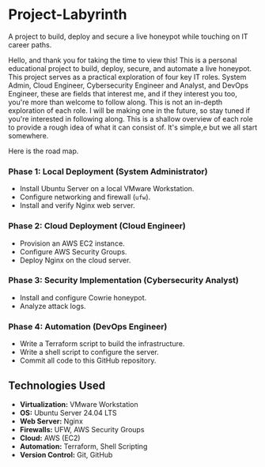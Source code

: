 # Project-Labyrinth
A project to build, deploy and secure a live honeypot while touching on IT career paths. 

Hello, and thank you for taking the time to view this! This is a personal educational project to build, deploy, secure, and automate a live honeypot. This project serves as a practical exploration of four key IT roles. System Admin, Cloud Engineer, Cybersecurity Engineer and Analyst, and DevOps Engineer, these are fields that interest me, and if they interest you too, you're more than welcome to follow along. This is not an in-depth exploration of each role. I will be making one in the future, so stay tuned if you're interested in following along. This is a shallow overview of each role to provide a rough idea of what it can consist of. It's simple,e but we all start somewhere. 

Here is the road map. 

### Phase 1: Local Deployment (System Administrator) 
- Install Ubuntu Server on a local VMware Workstation.
- Configure networking and firewall (`ufw`).
- Install and verify Nginx web server.

### Phase 2: Cloud Deployment (Cloud Engineer) 
- Provision an AWS EC2 instance.
- Configure AWS Security Groups.
- Deploy Nginx on the cloud server.

### Phase 3: Security Implementation (Cybersecurity Analyst) 
- Install and configure Cowrie honeypot.
- Analyze attack logs.

### Phase 4: Automation (DevOps Engineer) 
- Write a Terraform script to build the infrastructure. 
- Write a shell script to configure the server.
- Commit all code to this GitHub repository.

## Technologies Used
* **Virtualization:** VMware Workstation
* **OS:** Ubuntu Server 24.04 LTS
* **Web Server:** Nginx
* **Firewalls:** UFW, AWS Security Groups
* **Cloud:** AWS (EC2)
* **Automation:** Terraform, Shell Scripting
* **Version Control:** Git, GitHub
